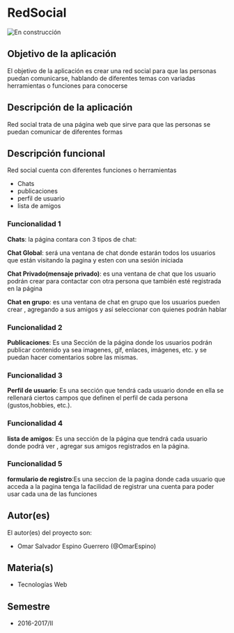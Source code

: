 # RedSocial

![En construcción](https://upload.wikimedia.org/wikipedia/commons/e/ef/En_construccion.jpg)

## Objetivo de la aplicación
El objetivo de la aplicación es crear una red social para que las personas puedan  comunicarse, hablando de diferentes temas con variadas herramientas o funciones para conocerse

## Descripción de la aplicación

Red social trata de una página web que sirve para que las personas se puedan comunicar de diferentes formas


## Descripción funcional
Red social cuenta con diferentes funciones o herramientas
 
* Chats
* publicaciones
* perfil de usuario
* lista de amigos

### Funcionalidad 1

**Chats**: la página contara con 3 tipos de chat:

**Chat Global**: será una ventana de chat donde estarán todos los usuarios que están visitando la pagina  y esten con una sesión iniciada

**Chat Privado(mensaje privado)**: es una ventana de chat que los usuario podrán crear para contactar con otra persona que también esté registrada en la página

**Chat en grupo**: es una ventana de chat en grupo que los usuarios pueden crear , agregando a sus amigos y así seleccionar con quienes podrán hablar

### Funcionalidad 2

**Publicaciones**: Es una Sección de la página  donde los usuarios podrán publicar contenido ya sea imagenes, gif, enlaces, imágenes, etc. y se puedan hacer comentarios sobre las mismas.

### Funcionalidad 3

**Perfil de usuario**: Es una sección que tendrá cada usuario donde en ella se rellenará ciertos campos que definen el perfil de cada persona (gustos,hobbies, etc.).

### Funcionalidad 4

**lista de amigos**: Es una sección de la página que tendrá cada usuario donde podrá ver , agregar sus amigos registrados en la página.


### Funcionalidad 5

**formulario de registro**:Es una seccion de la pagina donde cada usuario que acceda a la pagina tenga la facilidad de registrar una cuenta para poder usar cada una de las funciones

## Autor(es)
El autor(es) del proyecto son:
- Omar Salvador Espino Guerrero (@OmarEspino)

## Materia(s)
- Tecnologías Web

## Semestre
- 2016-2017/II

